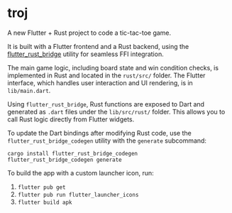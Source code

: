 # troj
A new Flutter + Rust project to code a tic-tac-toe game.

It is built with a Flutter frontend and a Rust backend, using the [flutter_rust_bridge](https://github.com/fzyzcjy/flutter_rust_bridge) utility for seamless FFI integration.

The main game logic, including board state and win condition checks, is implemented in Rust and located in the `rust/src/` folder. The Flutter interface, which handles user interaction and UI rendering, is in `lib/main.dart`.

Using `flutter_rust_bridge`, Rust functions are exposed to Dart and generated as `.dart` files under the `lib/src/rust/` folder. This allows you to call Rust logic directly from Flutter widgets.

To update the Dart bindings after modifying Rust code, use the `flutter_rust_bridge_codegen` utility with the `generate` subcommand:
```
cargo install flutter_rust_bridge_codegen
flutter_rust_bridge_codegen generate
```

To build the app with a custom launcher icon, run:
1. `flutter pub get`
2. `flutter pub run flutter_launcher_icons`
3. `flutter build apk`
